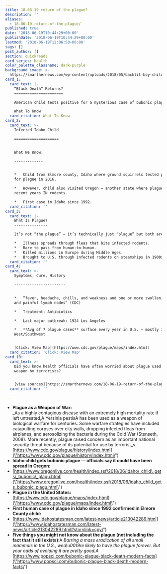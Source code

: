 ```yaml
---
title: 18.06.19 return of the plague?
description: ''
aliases:
  - 18-06-19-return-of-the-plague/
published: true
date: '2018-06-19T10:44:29+00:00'
publishDate: '2018-06-19T10:44:29+00:00'
lastmod: '2018-06-19T12:06:50+00:00'
tags: []
post_author: []
section: quickreads
card_series: health
color_palette_classname: dark-purple
background_image: >-
  https://smarthernews.com/wp-content/uploads/2018/05/backlit-boy-child-822419.jpg
card_1:
  card_text: |-
    “Black Death” Returns?
    ======================

    American child tests positive for a mysterious case of bubonic plague.

    What To Know
  card_citation: What To Know
card_2:
  card_text: >-
    Infected Idaho Child

    ====================


    What We Know:

    -------------


    *   Child from Elmore county, Idaho where ground squirrels tested positive
    for plague in 2016.

    *   However, child also visited Oregon – another state where plague found in
    recent years IN rodents.

    *   First case in Idaho since 1992.
  card_citation: ''
card_3:
  card_text: |-
    What Is Plague?
    ---------------

    It’s not “the plague” – it’s technically just “plague” but both are used.

    *   Illness spreads through fleas that bite infected rodents.
    *   Rare to pass from human-to-human.
    *   Killed millions in Europe during Middle Ages.
    *   Brought to U.S. through infected rodents on steamships in 1900s.
  card_citation: ''
card_4:
  card_text: >-
    Symptoms, Cure, History

    -----------------------


    *   “fever, headache, chills, and weakness and one or more swollen, tender
    and painful lymph nodes” (CDC)

    *   Treatment: Antibiotics

    *   Last major outbreak: 1924 Los Angeles

    *   **Avg of 7 plague cases** surface every year in U.S. – mostly in
    West/Southwest


    [Click: View Map](https://www.cdc.gov/plague/maps/index.html)
  card_citation: 'Click: View Map'
card_10:
  card_text: >-
    Did you know health officials have often worried about plague used as a
    weapon by terrorists?


    [view sources](https://smarthernews.com/18-06-19-return-of-the-plague/)
  card_citation: ''

---
```

*   **Plague as a Weapon of War:**  
    _As a highly contagious disease with an extremely high mortality rate if left untreated,A Yersinia pestisA has been used as a weapon of biological warfare for centuries. Some warfare strategies have included catapulting corpses over city walls, dropping infected fleas from airplanes, and aerosolizing the bacteria during the Cold War (Stenseth, 2008). More recently, plague raised concern as an important national security threat because of its potential for use by terrorist_s.[https://www.cdc.gov/plague/history/index.html](\"https://www.cdc.gov/plague/history/index.html\")
*   **Idaho child gets bubonic plague — officials say it could have been spread in Oregon:**
*   [https://www.oregonlive.com/health/index.ssf/2018/06/idaho\_child\_gets\_bubonic\_plagu.html](\"https://www.oregonlive.com/health/index.ssf/2018/06/idaho_child_gets_bubonic_plagu.html\")
*   **Plague in the United States:** [https://www.cdc.gov/plague/maps/index.html](\"https://www.cdc.gov/plague/maps/index.html\")
*   **First human case of plague in Idaho since 1992 confirmed in Elmore County child:**
*   [https://www.idahostatesman.com/latest-news/article213042289.html](\"https://www.idahostatesman.com/latest-news/article213042289.html#storylink=cpy\")
*   **Five things you might not know about the plague (not including the fact that it still exists)**:A _Barring a mass eradication of all small mammals in the U.S., wea\\u0019re likely to have the plague forever. But your odds of avoiding it are pretty good.A_ [https://www.popsci.com/bubonic-plague-black-death-modern-facts](\"https://www.popsci.com/bubonic-plague-black-death-modern-facts\")